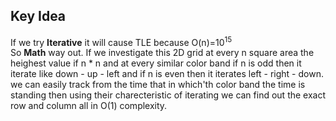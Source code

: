 ## Key Idea
If we try <b>Iterative</b> it will cause TLE because O(n)=10<sup>15</sup><br>
So  <b>Math</b> way out. If we investigate this 2D grid at every n square area the heighest value if n * n and at every similar color  band if n is odd then 
it iterate like down - up - left and if n is even then it iterates left - right - down. we can easily track from the time that in which'th color band the time is standing
then using their charecteristic of iterating we can find out the exact row and column all in O(1) complexity.
